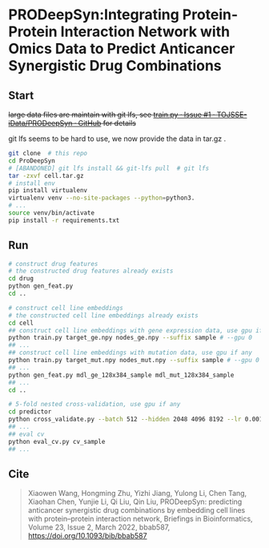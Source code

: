 # PRODeepSyn:Integrating Protein-Protein Interaction Network with Omics Data to Predict Anticancer Synergistic Drug Combinations



## Start

~~large data files are maintain with git lfs, see  [train.py · Issue #1 · TOJSSE-iData/PRODeepSyn · GitHub](https://github.com/TOJSSE-iData/PRODeepSyn/issues/1) for details~~

git lfs seems to be hard to use, we now provide the data in tar.gz .

~~~bash
git clone  # this repo
cd ProDeepSyn
# [ABANDONED] git lfs install && git-lfs pull  # git lfs
tar -zxvf cell.tar.gz
# install env
pip install virtualenv
virtualenv venv --no-site-packages --python=python3.
# ...
source venv/bin/activate
pip install -r requirements.txt
~~~

## Run

~~~bash
# construct drug features
# the constructed drug features already exists
cd drug
python gen_feat.py
cd ..

# construct cell line embeddings
# the constructed cell line embeddings already exists
cd cell
## construct cell line embeddings with gene expression data, use gpu if any
python train.py target_ge.npy nodes_ge.npy --suffix sample # --gpu 0
## ...
## construct cell line embeddings with mutation data, use gpu if any
python train.py target_mut.npy nodes_mut.npy --suffix sample # --gpu 0
## ...
python gen_feat.py mdl_ge_128x384_sample mdl_mut_128x384_sample
## ...
cd ..

# 5-fold nested cross-validation, use gpu if any
cd predictor
python cross_validate.py --batch 512 --hidden 2048 4096 8192 --lr 0.001 0.0001 0.00001 --suffix sample # --gpu 0
## ...
## eval cv
python eval_cv.py cv_sample
## ...
~~~


## Cite

> Xiaowen Wang, Hongming Zhu, Yizhi Jiang, Yulong Li, Chen Tang, Xiaohan Chen, Yunjie Li, Qi Liu, Qin Liu, PRODeepSyn: predicting anticancer synergistic drug combinations by embedding cell lines with protein–protein interaction network, Briefings in Bioinformatics, Volume 23, Issue 2, March 2022, bbab587, https://doi.org/10.1093/bib/bbab587

